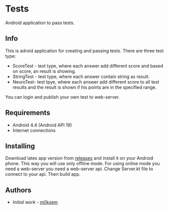 # Tests

Android application to pass tests. 

## Info

This is adroid application for creating and passing tests.
There are three test type:
 - ScoreTest - test type, where each answer add different score and based on score, an result is showing.
 - StringTest - test type, where each answer contain string as result.
 - NeuroTest- test tpye, where each answer add different score to all test results and the result is shown if his points are in the specified range.
 
 You can login and publish your own test to web-server.

## Requirements

- Android 4.4 (Android API 19)
- Internet connections


## Installing

Download lates app version from [releases](https://github.com/m0ksem/Tests/releases) and install it on your Android phone.
This way you will use only offline mode.
For using online mode you need a web-server you need a web-server api. Change Server.kt file to connect to your api. Then build app.

## Authors

- *Initial work* - [m0ksem](https://github.com/m0ksem)
